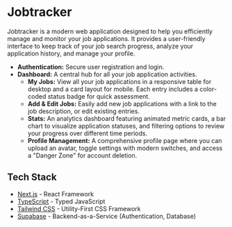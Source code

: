# Jobtracker

Jobtracker is a modern web application designed to help you efficiently manage and monitor your job applications. It provides a user-friendly interface to keep track of your job search progress, analyze your application history, and manage your profile.

- **Authentication:** Secure user registration and login.
- **Dashboard:** A central hub for all your job application activities.
  - **My Jobs:** View all your job applications in a responsive table for desktop and a card layout for mobile. Each entry includes a color-coded status badge for quick assessment.
  - **Add & Edit Jobs:** Easily add new job applications with a link to the job description, or edit existing entries.
  - **Stats:** An analytics dashboard featuring animated metric cards, a bar chart to visualize application statuses, and filtering options to review your progress over different time periods.
  - **Profile Management:** A comprehensive profile page where you can upload an avatar, toggle settings with modern switches, and access a "Danger Zone" for account deletion.

## Tech Stack

- [Next.js](https://nextjs.org/) - React Framework
- [TypeScript](https://www.typescriptlang.org/) - Typed JavaScript
- [Tailwind CSS](https://tailwindcss.com/) - Utility-First CSS Framework
- [Supabase](https://supabase.io/) - Backend-as-a-Service (Authentication, Database)
